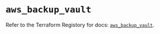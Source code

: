 # `aws_backup_vault`

Refer to the Terraform Registory for docs: [`aws_backup_vault`](https://registry.terraform.io/providers/hashicorp/aws/5.21.0/docs/resources/backup_vault).
